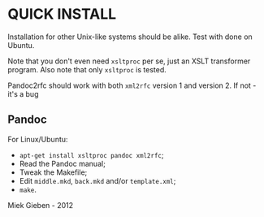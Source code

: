 # QUICK INSTALL

Installation for other Unix-like systems should be alike. Test with done
on Ubuntu.

Note that you don't even need `xsltproc` per se, just an XSLT transformer program.
Also note that only `xsltproc` is tested.

Pandoc2rfc should work with both `xml2rfc` version 1 and version 2. If not - it's a bug

## Pandoc

For Linux/Ubuntu:

* `apt-get install xsltproc pandoc xml2rfc`;
* Read the Pandoc manual;
* Tweak the Makefile;
* Edit `middle.mkd`, `back.mkd` and/or `template.xml`;
* `make`.

Miek Gieben - 2012
